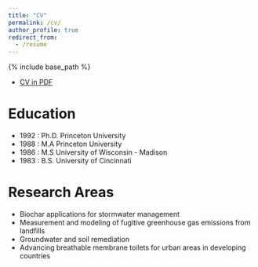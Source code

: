 ```yaml
---
title: "CV"
permalink: /cv/
author_profile: true
redirect_from:
  - /resume
---
```


{% include base_path %}

* [CV in PDF](pti_cv_1-12-2024.pdf)

Education
======
* 1992 : Ph.D. Princeton University
* 1988 : M.A Princeton University
* 1986 : M.S University of Wisconsin - Madison
* 1983 : B.S. University of Cincinnati

Research Areas
====
* Biochar applications for stormwater management
* Measurement and modeling of fugitive greenhouse gas emissions from landfills
* Groundwater and soil remediation
* Advancing breathable membrane toilets for urban areas in developing countries

